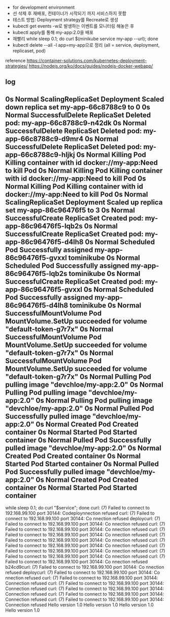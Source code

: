 - for development environment
- 선 삭제 후 재배포, 컨테이너가 시작되기 까지 서비스하지 못함
- 테스트 방법: Deployment strategy를 Recreate로 생성
- kubectl get events -w로 발생하는 이벤트를 모니터링 해놓은 후 
- kubectl apply를 통해 my-app:2.0을 배포 
- 재빨리 while sleep 0.1; do curl $(minikube service my-app --url); done
- kubectl delete --all -l app=my-app으로 정리 (all = service, deployment, replicaset, pod)


reference
https://container-solutions.com/kubernetes-deployment-strategies/
https://nodejs.org/ko/docs/guides/nodejs-docker-webapp/

## log
0s    Normal   ScalingReplicaSet   Deployment   Scaled down replica set my-app-66c8788c9 to 0
0s    Normal   SuccessfulDelete   ReplicaSet   Deleted pod: my-app-66c8788c9-n42dk
0s    Normal   SuccessfulDelete   ReplicaSet   Deleted pod: my-app-66c8788c9-d9mr4
0s    Normal   SuccessfulDelete   ReplicaSet   Deleted pod: my-app-66c8788c9-hljkj
0s    Normal   Killing   Pod   Killing container with id docker://my-app:Need to kill Pod
0s    Normal   Killing   Pod   Killing container with id docker://my-app:Need to kill Pod
0s    Normal   Killing   Pod   Killing container with id docker://my-app:Need to kill Pod
0s    Normal   ScalingReplicaSet   Deployment   Scaled up replica set my-app-86c96476f5 to 3
0s    Normal   SuccessfulCreate   ReplicaSet   Created pod: my-app-86c96476f5-lqb2s
0s    Normal   SuccessfulCreate   ReplicaSet   Created pod: my-app-86c96476f5-d4lh8
0s    Normal   Scheduled   Pod   Successfully assigned my-app-86c96476f5-gvxxl tominikube
0s    Normal   Scheduled   Pod   Successfully assigned my-app-86c96476f5-lqb2s tominikube
0s    Normal   SuccessfulCreate   ReplicaSet   Created pod: my-app-86c96476f5-gvxxl
0s    Normal   Scheduled   Pod   Successfully assigned my-app-86c96476f5-d4lh8 tominikube
0s    Normal   SuccessfulMountVolume   Pod   MountVolume.SetUp succeeded for volume "default-token-g7r7x"
0s    Normal   SuccessfulMountVolume   Pod   MountVolume.SetUp succeeded for volume "default-token-g7r7x"
0s    Normal   SuccessfulMountVolume   Pod   MountVolume.SetUp succeeded for volume "default-token-g7r7x"
0s    Normal   Pulling   Pod   pulling image "devchloe/my-app:2.0"
0s    Normal   Pulling   Pod   pulling image "devchloe/my-app:2.0"
0s    Normal   Pulling   Pod   pulling image "devchloe/my-app:2.0"
0s    Normal   Pulled   Pod   Successfully pulled image "devchloe/my-app:2.0"
0s    Normal   Created   Pod   Created container
0s    Normal   Started   Pod   Started container
0s    Normal   Pulled   Pod   Successfully pulled image "devchloe/my-app:2.0"
0s    Normal   Created   Pod   Created container
0s    Normal   Started   Pod   Started container
0s    Normal   Pulled   Pod   Successfully pulled image "devchloe/my-app:2.0"
0s    Normal   Created   Pod   Created container
0s    Normal   Started   Pod   Started container
-------------
while sleep 0.1; do curl "$service"; done
curl: (7) Failed to connect to 192.168.99.100 port 30144: Codeploynnection refused
curl: (7) Failed to connect to 192.168.99.100 port 30144: Co
nnection refused                                            deploycurl: (7) Failed to connect to 192.168.99.100 port 30144: Co
nnection refused
curl: (7) Failed to connect to 192.168.99.100 port 30144: Co
nnection refused
curl: (7) Failed to connect to 192.168.99.100 port 30144: Co
nnection refused
curl: (7) Failed to connect to 192.168.99.100 port 30144: Co
nnection refused
curl: (7) Failed to connect to 192.168.99.100 port 30144: Co
nnection refused
curl: (7) Failed to connect to 192.168.99.100 port 30144: Co
nnection refused
curl: (7) Failed to connect to 192.168.99.100 port 30144: Co
nnection refused
curl: (7) Failed to connect to 192.168.99.100 port 30144: Co
nnection refused                                            b24cd9curl: (7) Failed to connect to 192.168.99.100 port 30144: Co
nnection refused                                            deploycurl: (7) Failed to connect to 192.168.99.100 port 30144: Co
nnection refused
curl: (7) Failed to connect to 192.168.99.100 port 30144: Connection refused
curl: (7) Failed to connect to 192.168.99.100 port 30144: Connection refused
curl: (7) Failed to connect to 192.168.99.100 port 30144: Connection refused
curl: (7) Failed to connect to 192.168.99.100 port 30144: Connection refused
curl: (7) Failed to connect to 192.168.99.100 port 30144: Connection refused
Hello version 1.0
Hello version 1.0
Hello version 1.0
Hello version 1.0
